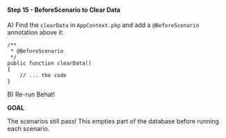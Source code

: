 #### Step 15 - BeforeScenario to Clear Data

A) Find the `clearData` in `AppContext.php` and add a `@BeforeScenario`
annotation above it:

    /**
     * @BeforeScenario
     */
    public function clearData()
    {
        // ... the code
    }

B) Re-run Behat!

**GOAL**

The scenarios still pass! This empties part of the database before
running each scenario.
